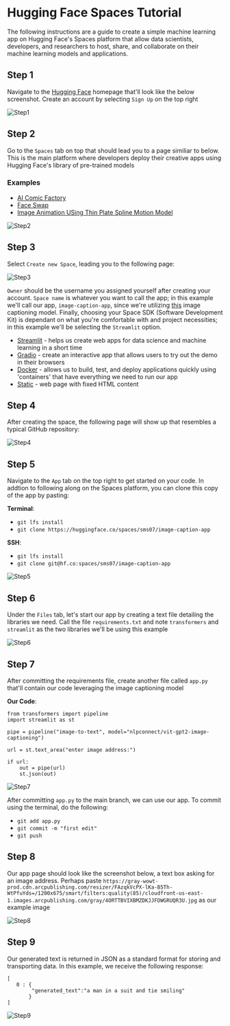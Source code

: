 # Hugging Face Spaces Tutorial

The following instructions are a guide to create a simple machine learning app on Hugging Face's Spaces platform that allow data scientists, developers, and researchers to host, share, and collaborate on their machine learning models and applications.

## Step 1
Navigate to the [Hugging Face](https://huggingface.co/) homepage that'll look like the below screenshot. Create an account by selecting `Sign Up` on the top right

![Step1](https://github.com/CUNYTechPrep/2023-fall-DS-dev/blob/main/2023-curriculum/Week-10-Neural-Networks-HuggingFace/TA%20Tips/huggingface%20space%20screenshots/mainpage.png)
## Step 2
Go to the `Spaces` tab on top that should lead you to a page similiar to below. This is the main platform where developers deploy their creative apps using Hugging Face's library of pre-trained models
### Examples
- [AI Comic Factory](https://huggingface.co/spaces/jbilcke-hf/ai-comic-factory)
- [Face Swap](https://huggingface.co/spaces/tonyassi/face-swap)
- [Image Animation USing Thin Plate Spline Motion Model](https://huggingface.co/spaces/CVPR/Image-Animation-using-Thin-Plate-Spline-Motion-Model)

![Step2](https://github.com/CUNYTechPrep/2023-fall-DS-dev/blob/main/2023-curriculum/Week-10-Neural-Networks-HuggingFace/TA%20Tips/huggingface%20space%20screenshots/spacespage.png)
## Step 3
Select `Create new Space`, leading you to the following page:

![Step3](https://github.com/CUNYTechPrep/2023-fall-DS-dev/blob/main/2023-curriculum/Week-10-Neural-Networks-HuggingFace/TA%20Tips/huggingface%20space%20screenshots/createspace.png)

`Owner` should be the username you assigned yourself after creating your account. `Space name` is whatever you want to call the app; in this example we'll call our app, `image-caption-app`, since we're utilizing [this](https://huggingface.co/nlpconnect/vit-gpt2-image-captioning) image captioning model. Finally, choosing your Space SDK (Software Development Kit) is dependant on what you're comfortable with and project necessities; in this example we'll be selecting the `Streamlit` option.

- [Streamlit](https://streamlit.io/) - helps us create web apps for data science and machine learning in a short time
- [Gradio](https://gradio.app/) - create an interactive app that allows users to try out the demo in their browsers
- [Docker](https://www.docker.com/) - allows us to build, test, and deploy applications quickly using 'containers' that have everything we need to run our app
- [Static](https://www.w3schools.com/howto/howto_website_static.asp) - web page with fixed HTML content

## Step 4
After creating the space, the following page will show up that resembles a typical GitHub repository:

![Step4](https://github.com/CUNYTechPrep/2023-fall-DS-dev/blob/main/2023-curriculum/Week-10-Neural-Networks-HuggingFace/TA%20Tips/huggingface%20space%20screenshots/navigatetofiles.png)


## Step 5
Navigate to the `App` tab on the top right to get started on your code. In addtion to following along on the Spaces platform, you can clone this copy of the app by pasting:

**Terminal**:
- `git lfs install`
- `git clone https://huggingface.co/spaces/sms07/image-caption-app`

**SSH**:

- `git lfs install`
- `git clone git@hf.co:spaces/sms07/image-caption-app`


![Step5](https://github.com/CUNYTechPrep/2023-fall-DS-dev/blob/main/2023-curriculum/Week-10-Neural-Networks-HuggingFace/TA%20Tips/huggingface%20space%20screenshots/apppage.png)

## Step 6
Under the `Files` tab, let's start our app by creating a text file detailing the libraries we need. Call the file `requirements.txt` and note `transformers` and `streamlit` as the two libraries we'll be using this example

![Step6](https://github.com/CUNYTechPrep/2023-fall-DS-dev/blob/main/2023-curriculum/Week-10-Neural-Networks-HuggingFace/TA%20Tips/huggingface%20space%20screenshots/createrequtxt.png)
## Step 7
After committing the requirements file, create another file called `app.py` that'll contain our code leveraging the image captioning model

**Our Code**:
```
from transformers import pipeline
import streamlit as st

pipe = pipeline("image-to-text", model="nlpconnect/vit-gpt2-image-captioning")

url = st.text_area("enter image address:")

if url:
    out = pipe(url)
    st.json(out)
```

![Step7](https://github.com/CUNYTechPrep/2023-fall-DS-dev/blob/main/2023-curriculum/Week-10-Neural-Networks-HuggingFace/TA%20Tips/huggingface%20space%20screenshots/createapppy.png)

After committing `app.py` to the main branch, we can use our app. To commit using the terminal, do the following:
- `git add app.py`
- `git commit -m "first edit"`
- `git push`
## Step 8
Our app page should look like the screenshot below, a text box asking for an image address. Perhaps paste `https://gray-wowt-prod.cdn.arcpublishing.com/resizer/FAzqkVcPX-lKa-B5Th-WtPfuYds=/1200x675/smart/filters:quality(85)/cloudfront-us-east-1.images.arcpublishing.com/gray/4ORTTBVIXBMZDKJJFDWGRUQR3U.jpg` as our example image

![Step8](https://github.com/CUNYTechPrep/2023-fall-DS-dev/blob/main/2023-curriculum/Week-10-Neural-Networks-HuggingFace/TA%20Tips/huggingface%20space%20screenshots/code.png)
## Step 9
Our generated text is returned in JSON as a standard format for storing and transporting data. In this example, we receive the following response:
```
[
   0 : {
        "generated_text":"a man in a suit and tie smiling"
       }
]
```
![Step9](https://github.com/CUNYTechPrep/2023-fall-DS-dev/blob/main/2023-curriculum/Week-10-Neural-Networks-HuggingFace/TA%20Tips/huggingface%20space%20screenshots/codewresult.png)

